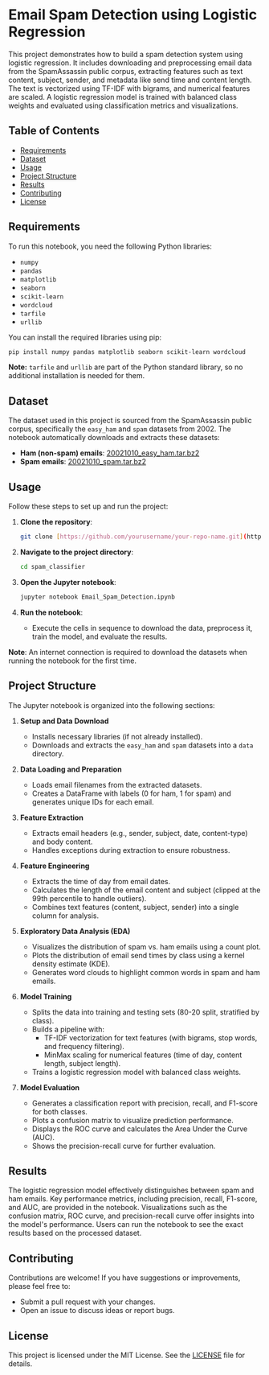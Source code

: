 # Email Spam Detection using Logistic Regression

This project demonstrates how to build a spam detection system using logistic regression. It includes downloading and preprocessing email data from the SpamAssassin public corpus, extracting features such as text content, subject, sender, and metadata like send time and content length. The text is vectorized using TF-IDF with bigrams, and numerical features are scaled. A logistic regression model is trained with balanced class weights and evaluated using classification metrics and visualizations.

## Table of Contents

- [Requirements](#requirements)
- [Dataset](#dataset)
- [Usage](#usage)
- [Project Structure](#project-structure)
- [Results](#results)
- [Contributing](#contributing)
- [License](#license)

## Requirements

To run this notebook, you need the following Python libraries:

- `numpy`
- `pandas`
- `matplotlib`
- `seaborn`
- `scikit-learn`
- `wordcloud`
- `tarfile`
- `urllib`

You can install the required libraries using pip:

```bash
pip install numpy pandas matplotlib seaborn scikit-learn wordcloud
```

**Note:** `tarfile` and `urllib` are part of the Python standard library, so no additional installation is needed for them.

## Dataset

The dataset used in this project is sourced from the SpamAssassin public corpus, specifically the `easy_ham` and `spam` datasets from 2002. The notebook automatically downloads and extracts these datasets:

- **Ham (non-spam) emails**: [20021010_easy_ham.tar.bz2](https://spamassassin.apache.org/old/publiccorpus/20021010_easy_ham.tar.bz2)
- **Spam emails**: [20021010_spam.tar.bz2](https://spamassassin.apache.org/old/publiccorpus/20021010_spam.tar.bz2)

## Usage

Follow these steps to set up and run the project:

1. **Clone the repository**:
   ```bash
   git clone [https://github.com/yourusername/your-repo-name.git](https://github.com/imaddde867/spam_classifier.git)
   ```

2. **Navigate to the project directory**:
   ```bash
   cd spam_classifier
   ```

3. **Open the Jupyter notebook**:
   ```bash
   jupyter notebook Email_Spam_Detection.ipynb
   ```

4. **Run the notebook**:
   - Execute the cells in sequence to download the data, preprocess it, train the model, and evaluate the results.

**Note**: An internet connection is required to download the datasets when running the notebook for the first time.

## Project Structure

The Jupyter notebook is organized into the following sections:

1. **Setup and Data Download**
   - Installs necessary libraries (if not already installed).
   - Downloads and extracts the `easy_ham` and `spam` datasets into a `data` directory.

2. **Data Loading and Preparation**
   - Loads email filenames from the extracted datasets.
   - Creates a DataFrame with labels (0 for ham, 1 for spam) and generates unique IDs for each email.

3. **Feature Extraction**
   - Extracts email headers (e.g., sender, subject, date, content-type) and body content.
   - Handles exceptions during extraction to ensure robustness.

4. **Feature Engineering**
   - Extracts the time of day from email dates.
   - Calculates the length of the email content and subject (clipped at the 99th percentile to handle outliers).
   - Combines text features (content, subject, sender) into a single column for analysis.

5. **Exploratory Data Analysis (EDA)**
   - Visualizes the distribution of spam vs. ham emails using a count plot.
   - Plots the distribution of email send times by class using a kernel density estimate (KDE).
   - Generates word clouds to highlight common words in spam and ham emails.

6. **Model Training**
   - Splits the data into training and testing sets (80-20 split, stratified by class).
   - Builds a pipeline with:
     - TF-IDF vectorization for text features (with bigrams, stop words, and frequency filtering).
     - MinMax scaling for numerical features (time of day, content length, subject length).
   - Trains a logistic regression model with balanced class weights.

7. **Model Evaluation**
   - Generates a classification report with precision, recall, and F1-score for both classes.
   - Plots a confusion matrix to visualize prediction performance.
   - Displays the ROC curve and calculates the Area Under the Curve (AUC).
   - Shows the precision-recall curve for further evaluation.

## Results

The logistic regression model effectively distinguishes between spam and ham emails. Key performance metrics, including precision, recall, F1-score, and AUC, are provided in the notebook. Visualizations such as the confusion matrix, ROC curve, and precision-recall curve offer insights into the model's performance. Users can run the notebook to see the exact results based on the processed dataset.

## Contributing

Contributions are welcome! If you have suggestions or improvements, please feel free to:
- Submit a pull request with your changes.
- Open an issue to discuss ideas or report bugs.

## License

This project is licensed under the MIT License. See the [LICENSE](LICENSE) file for details.
